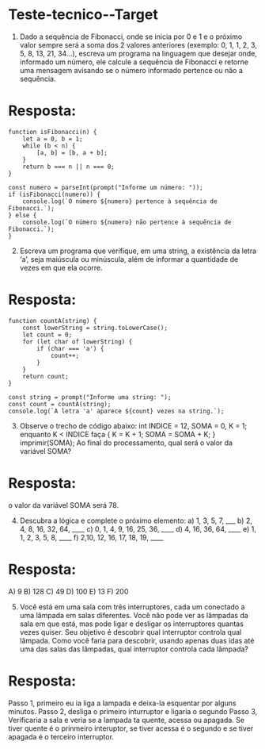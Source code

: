 # Teste-tecnico--Target

1) Dado a sequência de Fibonacci, onde se inicia por 0 e 1 e o próximo valor sempre será a soma dos 2 valores anteriores (exemplo: 0, 1, 1, 2, 3, 5, 8, 13, 21, 34...), escreva um programa na linguagem que desejar onde, informado um número, ele calcule a sequência de Fibonacci e retorne uma mensagem avisando se o número informado pertence ou não a sequência.

# Resposta:

```
function isFibonacci(n) {
    let a = 0, b = 1;
    while (b < n) {
        [a, b] = [b, a + b];
    }
    return b === n || n === 0;
}

const numero = parseInt(prompt("Informe um número: "));
if (isFibonacci(numero)) {
    console.log(`O número ${numero} pertence à sequência de Fibonacci.`);
} else {
    console.log(`O número ${numero} não pertence à sequência de Fibonacci.`);
}
```

2) Escreva um programa que verifique, em uma string, a existência da letra ‘a’, seja maiúscula ou minúscula, além de informar a quantidade de vezes em que ela ocorre.

# Resposta:

```
function countA(string) {
    const lowerString = string.toLowerCase();
    let count = 0;
    for (let char of lowerString) {
        if (char === 'a') {
            count++;
        }
    }
    return count;
}

const string = prompt("Informe uma string: ");
const count = countA(string);
console.log(`A letra 'a' aparece ${count} vezes na string.`);
```

3) Observe o trecho de código abaixo: int INDICE = 12, SOMA = 0, K = 1; enquanto K < INDICE faça { K = K + 1; SOMA = SOMA + K; } imprimir(SOMA);
Ao final do processamento, qual será o valor da variável SOMA?

# Resposta:
o valor da variável SOMA será 78.

4) Descubra a lógica e complete o próximo elemento:
a) 1, 3, 5, 7, ___
b) 2, 4, 8, 16, 32, 64, ____
c) 0, 1, 4, 9, 16, 25, 36, ____
d) 4, 16, 36, 64, ____
e) 1, 1, 2, 3, 5, 8, ____
f) 2,10, 12, 16, 17, 18, 19, ____

# Resposta:

A) 9
B) 128
C) 49
D) 100
E) 13
F) 200


5) Você está em uma sala com três interruptores, cada um conectado a uma lâmpada em salas diferentes. Você não pode ver as lâmpadas da sala em que está, mas pode ligar e desligar os interruptores quantas vezes quiser. Seu objetivo é descobrir qual interruptor controla qual lâmpada. Como você faria para descobrir, usando apenas duas idas até uma das salas das lâmpadas, qual interruptor controla cada lâmpada?

# Resposta:
Passo 1, primeiro eu ia liga a lampada e deixa-la esquentar por alguns minutos.
Passo 2, desliga o primeiro inturruptor e ligaria o segundo
Passo 3, Verificaria a sala e veria se a lampada ta quente, acessa ou apagada. Se tiver quente é o prinmeiro interuptor, se tiver acessa é o segundo e se tiver apagada é o terceiro interruptor.
